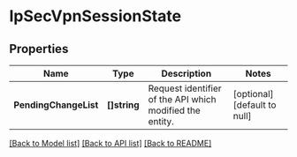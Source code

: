 # IpSecVpnSessionState

## Properties
Name | Type | Description | Notes
------------ | ------------- | ------------- | -------------
**PendingChangeList** | **[]string** | Request identifier of the API which modified the entity. | [optional] [default to null]

[[Back to Model list]](../README.md#documentation-for-models) [[Back to API list]](../README.md#documentation-for-api-endpoints) [[Back to README]](../README.md)

